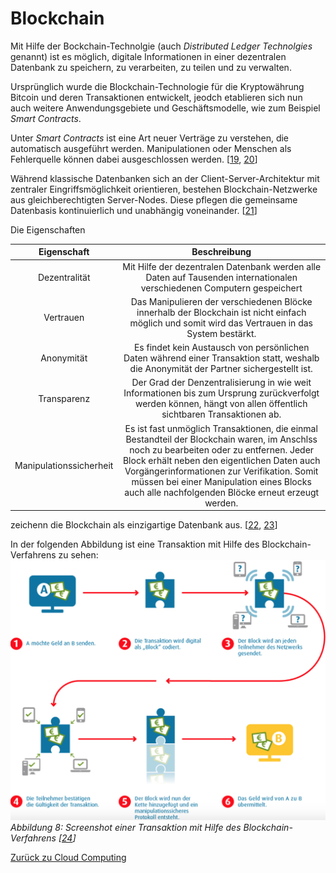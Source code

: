 # Blockchain

Mit Hilfe der Bockchain-Technolgie (auch *Distributed Ledger Technolgies* genannt) ist es möglich, digitale Informationen in einer dezentralen Datenbank zu speichern, zu verarbeiten, zu teilen und zu verwalten.

Ursprünglich wurde die Blockchain-Technologie für die Kryptowährung Bitcoin und deren Transaktionen entwickelt, jeodch etablieren sich nun auch weitere Anwendungsgebiete und Geschäftsmodelle, wie zum Beispiel *Smart Contracts*.

Unter *Smart Contracts* ist eine Art neuer Verträge zu verstehen, die automatisch ausgeführt werden. Manipulationen oder Menschen als Fehlerquelle können dabei ausgeschlossen werden. [[19](https://blockchainwelt.de/blockchain-was-ist-das/), [20](https://www.startupvalley.news/de/blockchain-das-gewaltige-potenzial-des-digitalen-datenregisters/)]

Während klassische Datenbanken sich an der Client-Server-Architektur mit zentraler Eingriffsmöglichkeit orientieren, bestehen Blockchain-Netzwerke aus gleichberechtigten Server-Nodes. Diese pflegen die gemeinsame Datenbasis kontinuierlich und unabhängig voneinander. [[21](https://t3n.de/news/blockchain-statt-datenbank-diese-1063641/2/)]

Die Eigenschaften

| Eigenschaft | Beschreibung |
| :----: | :----: |
| Dezentralität | Mit Hilfe der dezentralen Datenbank werden alle Daten auf Tausenden internationalen verschiedenen Computern gespeichert |
| Vertrauen | Das Manipulieren der verschiedenen Blöcke innerhalb der Blockchain ist nicht einfach möglich und somit wird das Vertrauen in das System bestärkt. |
| Anonymität | Es findet kein Austausch von persönlichen Daten während einer Transaktion statt, weshalb die Anonymität der Partner sichergestellt ist. |
| Transparenz | Der Grad der Denzentralisierung in wie weit Informationen bis zum Ursprung zurückverfolgt werden können, hängt von allen öffentlich sichtbaren Transaktionen ab. |
| Manipulationssicherheit | Es ist fast unmöglich Transaktionen, die einmal Bestandteil der Blockchain waren, im Anschlss noch zu bearbeiten oder zu entfernen. Jeder Block erhält neben den eigentlichen Daten auch Vorgängerinformationen zur Verifikation. Somit müssen bei einer Manipulation eines Blocks auch alle nachfolgenden Blöcke erneut erzeugt werden.|

zeichenn die Blockchain als einzigartige Datenbank aus. [[22](https://www.econsor.de/digitalisierung/digitalisierung-news/was-ist-eine-blockchain/), [23](https://www.digitale-technologien.de/DT/Redaktion/DE/Downloads/Publikation/2017-02-09_smartdata_steckbrief_blockchain.pdf?__blob=publicationFile&v=5)]

In der folgenden Abbildung ist eine Transaktion mit Hilfe des Blockchain-Verfahrens zu sehen:
![Blockchain Transaktion](../images/Blockchain.png)
*Abbildung 8: Screenshot einer Transaktion mit Hilfe des Blockchain-Verfahrens [[24](https://www.bwi.de/news-blog/blog/blockchain-interview/)]*

[Zurück zu Cloud Computing](./Cloud.md)
